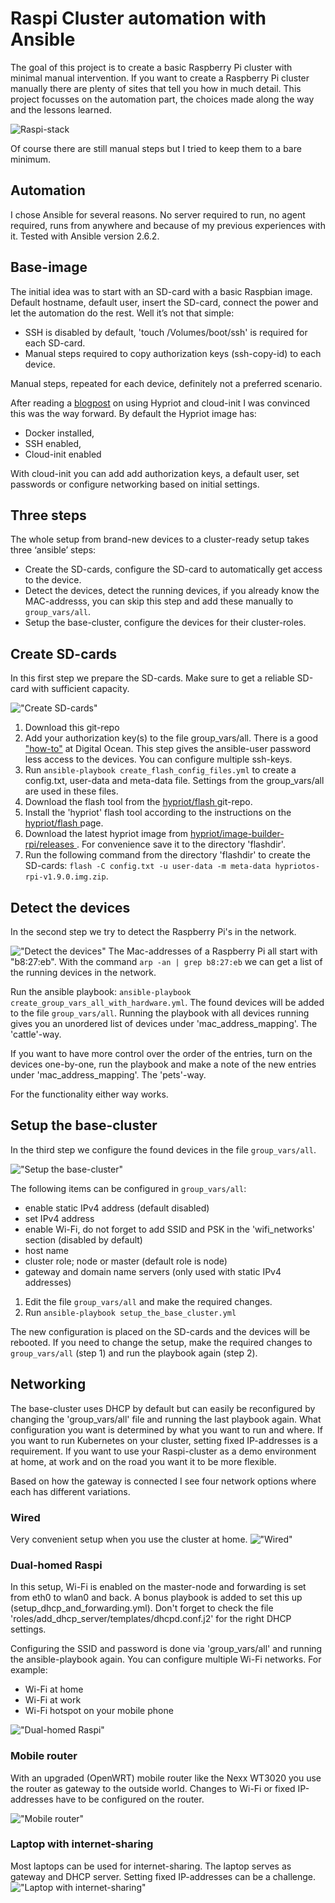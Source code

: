 # Raspi Cluster automation with Ansible

The goal of this project is to create a basic Raspberry Pi cluster with minimal manual intervention.
If you want to create a Raspberry Pi cluster manually there are plenty of sites that tell you how in much detail. This project focusses on the automation part, the choices made along the way and the lessons learned.

![Raspi-stack](img/raspi-stack.png)

Of course there are still manual steps but I tried to keep them to a bare minimum.

## Automation
I chose Ansible for several reasons. No server required to run, no agent required, runs from anywhere and because of my previous experiences with it. Tested with Ansible version 2.6.2.

## Base-image
The initial idea was to start with an SD-card with a basic Raspbian image. Default hostname, default user, insert the SD-card, connect the power and let the automation do the rest. Well it’s not that simple:

- SSH is disabled by default, 'touch /Volumes/boot/ssh' is required for each SD-card.
- Manual steps required to copy authorization keys (ssh-copy-id) to each device.

Manual steps, repeated for each device, definitely not a preferred scenario.

After reading a [blogpost](https://blog.hypriot.com/post/releasing-HypriotOS-1-8/) on using Hypriot and cloud-init I was convinced this was the way forward. By default the Hypriot image has:
- Docker installed,
- SSH enabled,
- Cloud-init enabled

With cloud-init you can add add authorization keys, a default user, set passwords or configure networking based on initial settings.

## Three steps

The whole setup from brand-new devices to a cluster-ready setup takes three ‘ansible’ steps:
- Create the SD-cards, configure the SD-card to automatically get access to the device.
- Detect the devices, detect the running devices, if you already know the MAC-addresss, you can skip this step and add these manually to `group_vars/all`.
- Setup the base-cluster, configure the devices for their cluster-roles.

## Create SD-cards

In this first step we prepare the SD-cards. Make sure to get a reliable SD-card with sufficient capacity.

!["Create SD-cards"](img/create_sd_cards.png)
1. Download this git-repo
2. Add your authorization key(s) to the file group_vars/all. There is a good ["how-to"](https://www.digitalocean.com/community/tutorials/how-to-set-up-ssh-keys--2) at Digital Ocean. This step gives the ansible-user password less access to the devices. You can configure multiple ssh-keys.
3. Run `ansible-playbook create_flash_config_files.yml` to create a config.txt, user-data and meta-data file. Settings from the group_vars/all are used in these files.
4. Download the flash tool from the [hypriot/flash ](https://github.com/hypriot/flash/archive/master.zip) git-repo.
5. Install the 'hypriot' flash tool according to the instructions on the [hypriot/flash ](https://github.com/hypriot/flash) page.
6. Download the latest hypriot image from [hypriot/image-builder-rpi/releases ](https://github.com/hypriot/image-builder-rpi/releases). For convenience save it to the directory 'flashdir'.
7. Run the following command from the directory 'flashdir' to create the SD-cards: `flash -C config.txt -u user-data -m meta-data hypriotos-rpi-v1.9.0.img.zip`.

## Detect the devices

In the second step we try to detect the Raspberry Pi's in the network.

!["Detect the devices"](img/detect_the_devices.png)
The Mac-addresses of a Raspberry Pi all start with "b8:27:eb". With the command `arp -an | grep b8:27:eb` we can get a list of the running devices in the network.

Run the ansible playbook: `ansible-playbook create_group_vars_all_with_hardware.yml`. The found devices will be added to the file `group_vars/all`.
Running the playbook with all devices running gives you an unordered list of devices under 'mac_address_mapping'. The 'cattle'-way.

If you want to have more control over the order of the entries, turn on the devices one-by-one, run the playbook and make a note of the new entries under 'mac_address_mapping'. The 'pets'-way.

For the functionality either way works.

## Setup the base-cluster

In the third step we configure the found devices in the file `group_vars/all`.

!["Setup the base-cluster"](img/setup_the_base_cluster.png)

The following items can be configured in `group_vars/all`:
- enable static IPv4 address (default disabled)
- set IPv4 address
- enable Wi-Fi, do not forget to add SSID and PSK in the 'wifi_networks' section (disabled by default)
- host name
- cluster role; node or master (default role is node)
- gateway and domain name servers (only used with static IPv4 addresses)

1. Edit the file `group_vars/all` and make the required changes.
2. Run `ansible-playbook setup_the_base_cluster.yml`

The new configuration is placed on the SD-cards and the devices will be rebooted. If you need to change the setup, make the required changes to `group_vars/all` (step 1) and run the playbook again (step 2).

## Networking

The base-cluster uses DHCP by default but can easily be reconfigured by changing the 'group_vars/all' file and running the last playbook again.
What configuration you want is determined by what you want to run and where. If you want to run Kubernetes on your cluster, setting fixed IP-addresses is a requirement. If you want to use your Raspi-cluster as a demo environment at home, at work and on the road you want it to be more flexible.

Based on how the gateway is connected I see four network options where each has different variations.

### Wired
Very convenient setup when you use the cluster at home.
!["Wired"](img/networking_wired.png)

### Dual-homed Raspi
In this setup, Wi-Fi is enabled on the master-node and forwarding is set from eth0 to wlan0 and back.
A bonus playbook is added to set this up (setup_dhcp_and_forwarding.yml). Don't forget to check the file 'roles/add_dhcp_server/templates/dhcpd.conf.j2' for the right DHCP settings.

Configuring the SSID and password is done via 'group_vars/all' and running the ansible-playbook again.
You can configure multiple Wi-Fi networks. For example:
- Wi-Fi at home
- Wi-Fi at work
- Wi-Fi hotspot on your mobile phone

!["Dual-homed Raspi"](img/networking_dual-homed_raspi.png)

### Mobile router
With an upgraded (OpenWRT) mobile router like the Nexx WT3020 you use the router as gateway to the outside world. Changes to Wi-Fi or fixed IP-addresses have to be configured on the router.

!["Mobile router"](img/networking_mobile_router.png)

### Laptop with internet-sharing
Most laptops can be used for internet-sharing. The laptop serves as gateway and DHCP server. Setting fixed IP-addresses can be a challenge.
!["Laptop with internet-sharing"](img/networking_laptop_with_internet_sharing.png)
